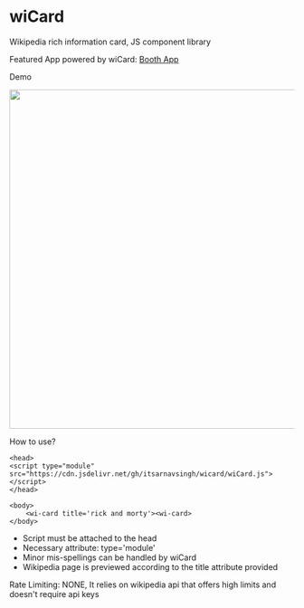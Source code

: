 # wiCard
Wikipedia rich information card, JS component library

Featured App powered by wiCard: <a href='http://booth.upon.one'>Booth App</a>

Demo

<img width='600px' src='https://lh5.googleusercontent.com/n0P0u09gNQxlbpB8B9bbAvzV46zjF-yGIirZW4_L_zh4rPrjVt2IOBMwKH1DI49xcKox1R2B34wr1CRsAk7r=w1128-h987'>



How to use?
```
<head>
<script type="module" src="https://cdn.jsdelivr.net/gh/itsarnavsingh/wicard/wiCard.js"></script>
</head>

<body>
	<wi-card title='rick and morty'><wi-card>
</body>
```

* Script must be attached to the head
* Necessary attribute: type='module'  
* Minor mis-spellings can be handled by wiCard 
* Wikipedia page is previewed according to the title attribute provided

Rate Limiting: NONE, It relies on wikipedia api that offers high limits and doesn't require api keys
